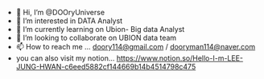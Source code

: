 - 👋 Hi, I’m @DOOryUniverse
- 👀 I’m interested in DATA Analyst
- 🌱 I’m currently learning on Ubion- Big data Analyst
- 💞️ I’m looking to collaborate on UBION data team
- 📫 How to reach me ... doory114@gmail.com / dooryman114@naver.com
- you can also visit my notion... https://www.notion.so/Hello-I-m-LEE-JUNG-HWAN-c6eed5882cf144669b14b4514798c475

<!---
DOOryUniverse/DOOryUniverse is a ✨ special ✨ repository because its `README.md` (this file) appears on your GitHub profile.
You can click the Preview link to take a look at your changes.
--->
